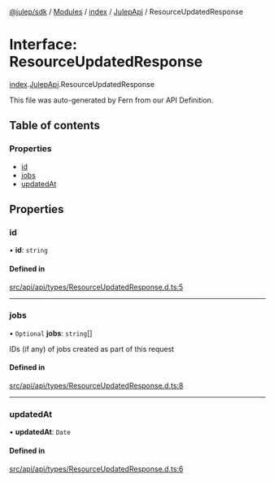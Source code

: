 [@julep/sdk](../README.md) / [Modules](../modules.md) / [index](../modules/index.md) / [JulepApi](../modules/index.JulepApi.md) / ResourceUpdatedResponse

# Interface: ResourceUpdatedResponse

[index](../modules/index.md).[JulepApi](../modules/index.JulepApi.md).ResourceUpdatedResponse

This file was auto-generated by Fern from our API Definition.

## Table of contents

### Properties

- [id](index.JulepApi.ResourceUpdatedResponse.md#id)
- [jobs](index.JulepApi.ResourceUpdatedResponse.md#jobs)
- [updatedAt](index.JulepApi.ResourceUpdatedResponse.md#updatedat)

## Properties

### id

• **id**: `string`

#### Defined in

[src/api/api/types/ResourceUpdatedResponse.d.ts:5](https://github.com/julep-ai/monorepo/blob/8b1493a/sdks/js/src/api/api/types/ResourceUpdatedResponse.d.ts#L5)

___

### jobs

• `Optional` **jobs**: `string`[]

IDs (if any) of jobs created as part of this request

#### Defined in

[src/api/api/types/ResourceUpdatedResponse.d.ts:8](https://github.com/julep-ai/monorepo/blob/8b1493a/sdks/js/src/api/api/types/ResourceUpdatedResponse.d.ts#L8)

___

### updatedAt

• **updatedAt**: `Date`

#### Defined in

[src/api/api/types/ResourceUpdatedResponse.d.ts:6](https://github.com/julep-ai/monorepo/blob/8b1493a/sdks/js/src/api/api/types/ResourceUpdatedResponse.d.ts#L6)
